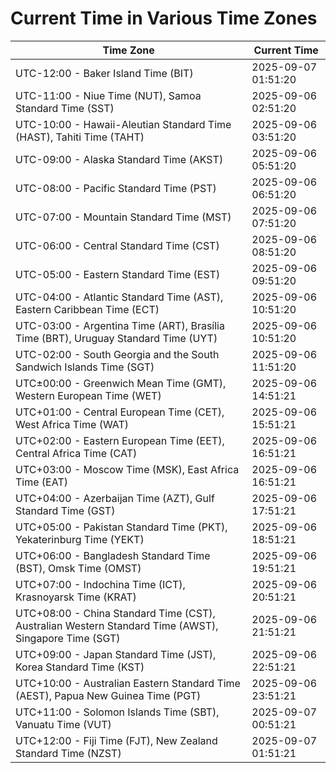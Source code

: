 # Current Time in Various Time Zones

| Time Zone | Current Time |
|-----------|--------------|
| UTC-12:00 - Baker Island Time (BIT) | 2025-09-07 01:51:20 |
| UTC-11:00 - Niue Time (NUT), Samoa Standard Time (SST) | 2025-09-06 02:51:20 |
| UTC-10:00 - Hawaii-Aleutian Standard Time (HAST), Tahiti Time (TAHT) | 2025-09-06 03:51:20 |
| UTC-09:00 - Alaska Standard Time (AKST) | 2025-09-06 05:51:20 |
| UTC-08:00 - Pacific Standard Time (PST) | 2025-09-06 06:51:20 |
| UTC-07:00 - Mountain Standard Time (MST) | 2025-09-06 07:51:20 |
| UTC-06:00 - Central Standard Time (CST) | 2025-09-06 08:51:20 |
| UTC-05:00 - Eastern Standard Time (EST) | 2025-09-06 09:51:20 |
| UTC-04:00 - Atlantic Standard Time (AST), Eastern Caribbean Time (ECT) | 2025-09-06 10:51:20 |
| UTC-03:00 - Argentina Time (ART), Brasília Time (BRT), Uruguay Standard Time (UYT) | 2025-09-06 10:51:20 |
| UTC-02:00 - South Georgia and the South Sandwich Islands Time (SGT) | 2025-09-06 11:51:20 |
| UTC±00:00 - Greenwich Mean Time (GMT), Western European Time (WET) | 2025-09-06 14:51:21 |
| UTC+01:00 - Central European Time (CET), West Africa Time (WAT) | 2025-09-06 15:51:21 |
| UTC+02:00 - Eastern European Time (EET), Central Africa Time (CAT) | 2025-09-06 16:51:21 |
| UTC+03:00 - Moscow Time (MSK), East Africa Time (EAT) | 2025-09-06 16:51:21 |
| UTC+04:00 - Azerbaijan Time (AZT), Gulf Standard Time (GST) | 2025-09-06 17:51:21 |
| UTC+05:00 - Pakistan Standard Time (PKT), Yekaterinburg Time (YEKT) | 2025-09-06 18:51:21 |
| UTC+06:00 - Bangladesh Standard Time (BST), Omsk Time (OMST) | 2025-09-06 19:51:21 |
| UTC+07:00 - Indochina Time (ICT), Krasnoyarsk Time (KRAT) | 2025-09-06 20:51:21 |
| UTC+08:00 - China Standard Time (CST), Australian Western Standard Time (AWST), Singapore Time (SGT) | 2025-09-06 21:51:21 |
| UTC+09:00 - Japan Standard Time (JST), Korea Standard Time (KST) | 2025-09-06 22:51:21 |
| UTC+10:00 - Australian Eastern Standard Time (AEST), Papua New Guinea Time (PGT) | 2025-09-06 23:51:21 |
| UTC+11:00 - Solomon Islands Time (SBT), Vanuatu Time (VUT) | 2025-09-07 00:51:21 |
| UTC+12:00 - Fiji Time (FJT), New Zealand Standard Time (NZST) | 2025-09-07 01:51:21 |
